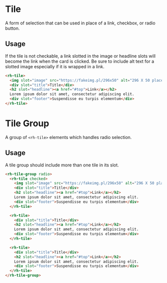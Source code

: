 # Tile
A form of selection that can be used in place of a link, checkbox, or radio button. 

## Usage
If the tile is not checkable, a link slotted in the image or headline slots will become the link when the card is clicked. Be sure to include alt text for a slotted image especially if it is wrapped in a link.

```html
<rh-tile>
  <img slot="image" src="https://fakeimg.pl/296x50" alt="296 X 50 placeholder image">
  <div slot="title">Title</div>
  <h2 slot="headline"><a href="#top">Link</a></h2>
  Lorem ipsum dolor sit amet, consectetur adipiscing elit.
  <div slot="footer">Suspendisse eu turpis elementum</div>
</rh-tile>
```

# Tile Group
A group of `<rh-tile>` elements which handles radio selection.

## Usage
A tile group should include more than one tile in its slot.

```html
<rh-tile-group radio>
  <rh-tile checked>
    <img slot="image" src="https://fakeimg.pl/296x50" alt="296 X 50 placeholder image">
    <div slot="title">Title</div>
    <h2 slot="headline"><a href="#top">Link</a></h2>
    Lorem ipsum dolor sit amet, consectetur adipiscing elit.
    <div slot="footer">Suspendisse eu turpis elementum</div>
  </rh-tile>

  <rh-tile>
    <div slot="title">Title</div>
    <h2 slot="headline"><a href="#top">Link</a></h2>
    Lorem ipsum dolor sit amet, consectetur adipiscing elit.
    <div slot="footer">Suspendisse eu turpis elementum</div>
  </rh-tile>

  <rh-tile>
    <div slot="title">Title</div>
    <h2 slot="headline"><a href="#top">Link</a></h2>
    Lorem ipsum dolor sit amet, consectetur adipiscing elit.
    <div slot="footer">Suspendisse eu turpis elementum</div>
  </rh-tile>
</rh-tile-group>
```
